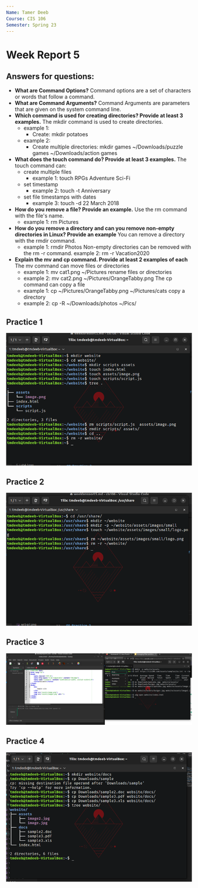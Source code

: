 ```yaml
---
Name: Tamer Deeb
Course: CIS 106
Semester: Spring 23
---
```


# Week Report 5

## Answers for questions:

* **What are Command Options?**
    Command options are a set of characters or words that follow a command.
* **What are Command Arguments?**
  Command Arguments are parameters that are given on the system command line.
* **Which command is used for creating directories? Provide at least 3 examples.**
    The mkdir command is used to create directories.
    * example 1:
      * Create: mkdir potatoes
    * example 2:
      * Create multiple directories: mkdir games ~/Downloads/puzzle games ~/Downloads/action games
* **What does the touch command do? Provide at least 3 examples.**
  The touch command can:
   * create multiple files
     * example 1: touch RPGs Adventure Sci-Fi
   * set timestamp
     * example 2: touch -t Anniversary
   * set file timestamps with dates
     * example 3: touch -d 22 March 2018
* **How do you remove a file? Provide an example.**
    Use the rm command with the file's name.
    * example 1: rm Pictures
* **How do you remove a directory and can you remove non-empty directories in Linux? Provide an example**
    You can remove a directory with the rmdir command.
    * example 1: rmdir Photos
    Non-empty directories can be removed with the rm -r command.
    example 2: rm -r Vacation2020
* **Explain the mv and cp command. Provide at least 2 examples of each**
    The mv command can
    move files or directories
    * example 1: mv cat1.png ~/Pictures
    rename files or directories
    * example 2: mv cat2.png ~/Pictures/OrangeTabby.png
    The cp command can
    copy a file
    * example 1: cp ~/Pictures/OrangeTabby.png ~/Pictures/cats
    copy a directory
    * example 2: cp -R ~/Downloads/photos ~/Pics/

## Practice 1
![P1](wr5-p1.png)
## Practice 2
![P2](wr5-p2.png)
## Practice 3
![P3](wr5-p3.png)
## Practice 4
![P4](wr5-p4.png)